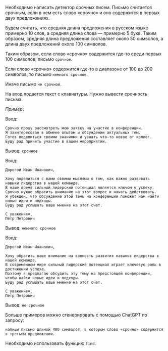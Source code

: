 Необходимо написать детектор срочных писем. Письмо считается срочным, если в нем есть слово «срочно» и оно содержится в первых двух предложениях.

Будем считать, что средняя длина предложения в русском языке примерно 10 слов, а средняя длина слова — примерно 5 букв. Таким образом, средняя длина предложения составляет около 50 символов, а длина двух предложений около 100 символов.

Таким образом, если слово «срочно» содержится где-то среди первых 100 символов, письмо `срочное`.

Если слово «срочно» содержится где-то в диапазоне от 100 до 200 символов, то письмо `немного срочное`.

Иначе письмо `не срочное`.

На вход подается текст с клавиатуры. Нужно вывести срочность письма.

*Пример*:

Ввод:

```
Срочно прошу рассмотреть мою заявку на участие в конференции.
Я заинтересован в обмене опытом и обсуждении актуальных тем.
Готов поделиться своими знаниями и узнать что-то новое от коллег.
Буду рад принять участие в вашем мероприятии.
```

Вывод: `срочное`

Ввод:

```
Дорогой Иван Иванович,

Хочу поделиться с вами своими мыслями о том, как важно развивать навыки лидерства в нашей команде.
В наше время сильный лидерский потенциал является ключом к успеху.
Срочно нужно обратить внимание на этот вопрос и начать действовать.
Я убежден, что обсуждение этой темы на конференции поможет нам найти новые идеи и подходы.
Буду рад услышать ваше мнение на этот счет.

С уважением,
Петр Петрович
```

Вывод: `немного срочное`

Ввод:

```
Дорогой Иван Иванович,

Хочу обратить ваше внимание на важность развития навыков лидерства в нашей команде.
В современном мире сильный лидерский потенциал играет ключевую роль в достижении успеха.
Поэтому я предлагаю обсудить эту тему на предстоящей конференции, чтобы найти новые идеи и подходы.
Буду рад услышать ваше мнение на этот счет.

С уважением,
Петр Петрович
```

Вывод: `не срочное`

Больше примеров можно сгенерировать с помощью ChatGPT по запросу:

```
напиши письмо длиной 400 символов, в котором слово «срочно» содержится в третьем предложении.
```

Необходимо использовать функцию `find`.